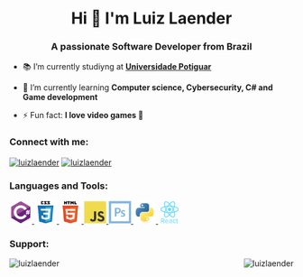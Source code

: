 <h1 align="center">Hi 👋 I'm Luiz Laender</h1>
<h3 align="center">A passionate Software Developer from Brazil</h3>


- 📚 I’m currently studiyng at <a href="https://www.unp.br/" target="blank">**Universidade Potiguar**</a>

- 🌱 I’m currently learning **Computer science, Cybersecurity, C# and Game development**

- ⚡ Fun fact: **I love video games 💖**

<h3 align="left">Connect with me:</h3>
<p align="left">
<a href="https://linkedin.com/in/luizlaender" target="blank"><img align="center" src="https://raw.githubusercontent.com/rahuldkjain/github-profile-readme-generator/master/src/images/icons/Social/linked-in-alt.svg" alt="luizlaender" height="40" width="50" /></a>
<a href="https://www.fiverr.com/luizlaender" target="blank"><img align="center" src="https://seeklogo.com/images/F/fiverr-logo-2A4DB517AE-seeklogo.com.png" alt="luizlaender" height="50" width="50" /></a>
</p>

<h3 align="left">Languages and Tools:</h3>
<p align="left"> <a href="https://www.w3schools.com/cs/" target="_blank" rel="noreferrer"> <img src="https://raw.githubusercontent.com/devicons/devicon/master/icons/csharp/csharp-original.svg" alt="csharp" width="40" height="40"/> </a> <a href="https://www.w3schools.com/css/" target="_blank" rel="noreferrer"> <img src="https://raw.githubusercontent.com/devicons/devicon/master/icons/css3/css3-original-wordmark.svg" alt="css3" width="40" height="40"/> </a> <a href="https://www.w3.org/html/" target="_blank" rel="noreferrer"> <img src="https://raw.githubusercontent.com/devicons/devicon/master/icons/html5/html5-original-wordmark.svg" alt="html5" width="40" height="40"/> </a> <a href="https://developer.mozilla.org/en-US/docs/Web/JavaScript" target="_blank" rel="noreferrer"> <img src="https://raw.githubusercontent.com/devicons/devicon/master/icons/javascript/javascript-original.svg" alt="javascript" width="40" height="40"/> </a> <a href="https://www.photoshop.com/en" target="_blank" rel="noreferrer"> <img src="https://raw.githubusercontent.com/devicons/devicon/master/icons/photoshop/photoshop-line.svg" alt="photoshop" width="40" height="40"/> </a> <a href="https://www.python.org" target="_blank" rel="noreferrer"> <img src="https://raw.githubusercontent.com/devicons/devicon/master/icons/python/python-original.svg" alt="python" width="40" height="40"/> </a> <a href="https://reactjs.org/" target="_blank" rel="noreferrer"> <img src="https://raw.githubusercontent.com/devicons/devicon/master/icons/react/react-original-wordmark.svg" alt="react" width="40" height="40"/> </a> </p>

<h3 align="left">Support:</h3>
<p><a href="https://www.buymeacoffee.com/luizlaender"> <img align="left" src="https://cdn.buymeacoffee.com/buttons/v2/default-yellow.png" height="50" width="210" alt="luizlaender" /></a></p>

<p><img align="right" src="https://github-readme-stats.vercel.app/api/top-langs?username=luizlaender&show_icons=true&locale=en&layout=compact" alt="luizlaender" /></p>

